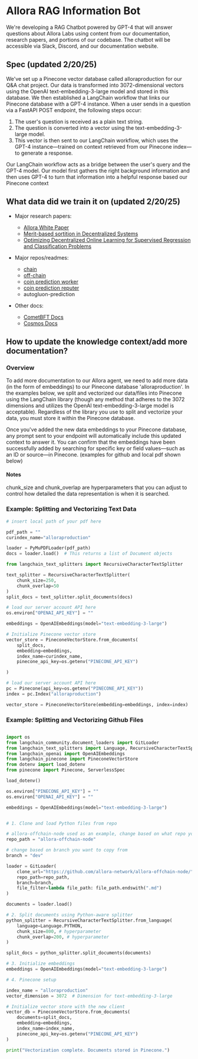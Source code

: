 # Allora RAG Information Bot

We're developing a RAG Chatbot powered by GPT-4 that will answer questions about Allora Labs using content from our documentation, research papers, and portions of our codebase. The chatbot will be accessible via Slack, Discord, and our documentation website.


## Spec (updated 2/20/25)

We've set up a Pinecone vector database called alloraproduction for our Q&A chat project. Our data is transformed into 3072-dimensional vectors using the OpenAI text-embedding-3-large model and stored in this database. We then established a LangChain workflow that links our Pinecone database with a GPT-4 instance. When a user sends in a question via a FastAPI POST endpoint, the following steps occur:

1. The user's question is received as a plain text string.
2. The question is converted into a vector using the text-embedding-3-large model.
3. This vector is then sent to our LangChain workflow, which uses the GPT-4 instance—trained on context retrieved from our Pinecone index—to generate a response.
   
Our LangChain workflow acts as a bridge between the user's query and the GPT-4 model. Our model first gathers the right background information and then uses GPT-4 to turn that information into a helpful response based our Pinecone context


## What data did we train it on (updated 2/20/25)

- Major research papers:
  - [Allora White Paper](https://www.allora.network/research/optimizing-decentralized-online-learning-for-supervised-regression-and-classification-problems)
  - [Merit-based sortition in Decentralized Systems](https://www.allora.network/research/merit-based-sortition-in-decentralized-systems)
  - [Optimizing Decentralized Online Learning for Supervised Regression and Classification Problems](https://www.allora.network/research/optimizing-decentralized-online-learning-for-supervised-regression-and-classification-problems)

- Major repos/readmes:
  - [chain](https://github.com/allora-network/allora-chain)
  - [off-chain](https://github.com/allora-network/allora-offchain-node)
  - [coin prediction worker](https://github.com/allora-network/basic-coin-prediction-node)
  - [coin prediction reputer](https://github.com/allora-network/coin-prediction-reputer)
  - autogluon-prediction

- Other docs:
  - [CometBFT Docs](https://docs.cometbft.com/v0.38/)
  - [Cosmos Docs](https://github.com/cosmos/cosmos-sdk-docs)


## How to update the knowledge context/add more documentation?

### Overview

To add more documentation to our Allora agent, we need to add more data (in the form of embeddings) to our Pinecone database 'alloraproduction'. In the examples below, we split and vectorized our data/files into Pinecone using the LangChain library (though any method that adheres to the 3072 dimensions and utilizes the OpenAI text-embedding-3-large model is acceptable). Regardless of the library you use to split and vectorize your data, you must store it within the Pinecone database. 

Once you've added the new data embeddings to your Pinecone database, any prompt sent to your endpoint will automatically include this updated context to answer it. You can confirm that the embeddings have been successfully added by searching for specific key or field values—such as an ID or source—in Pinecone. (examples for github and local pdf shown below)

#### Notes

chunk_size and chunk_overlap are hyperparameters that you can adjust to control how detailed the data representation is when it is searched.

### Example: Splitting and Vectorizing Text Data


```python
# insert local path of your pdf here 

pdf_path = ""
curindex_name="alloraproduction"

loader = PyMuPDFLoader(pdf_path)
docs = loader.load()  # This returns a list of Document objects

from langchain_text_splitters import RecursiveCharacterTextSplitter

text_splitter = RecursiveCharacterTextSplitter(
    chunk_size=250,
    chunk_overlap=50
)
split_docs = text_splitter.split_documents(docs)

# load our server account API here
os.environ["OPENAI_API_KEY"] = ""

embeddings = OpenAIEmbeddings(model="text-embedding-3-large")

# Initialize Pinecone vector store
vector_store = PineconeVectorStore.from_documents(
    split_docs,
    embedding=embeddings,
    index_name=curindex_name,
    pinecone_api_key=os.getenv("PINECONE_API_KEY")

)

# load our server account API here
pc = Pinecone(api_key=os.getenv("PINECONE_API_KEY"))
index = pc.Index("alloraproduction")

vector_store = PineconeVectorStore(embedding=embeddings, index=index)
```

### Example: Splitting and Vectorizing Github Files

```python

import os
from langchain_community.document_loaders import GitLoader
from langchain_text_splitters import Language, RecursiveCharacterTextSplitter
from langchain_openai import OpenAIEmbeddings
from langchain_pinecone import PineconeVectorStore
from dotenv import load_dotenv
from pinecone import Pinecone, ServerlessSpec

load_dotenv()

os.environ["PINECONE_API_KEY"] = ""
os.environ["OPENAI_API_KEY"] = ""

embeddings = OpenAIEmbeddings(model="text-embedding-3-large")


# 1. Clone and load Python files from repo

# allora-offchain-node used as an example, change based on what repo you decide to vectorize
repo_path = "allora-offchain-node"

# change based on branch you want to copy from 
branch = "dev"  

loader = GitLoader(
    clone_url="https://github.com/allora-network/allora-offchain-node/",
    repo_path=repo_path,
    branch=branch,
    file_filter=lambda file_path: file_path.endswith(".md")
)

documents = loader.load()

# 2. Split documents using Python-aware splitter
python_splitter = RecursiveCharacterTextSplitter.from_language(
    language=Language.PYTHON,
    chunk_size=800, # hyperparameter
    chunk_overlap=200, # hyperparameter
)

split_docs = python_splitter.split_documents(documents)

# 3. Initialize embeddings
embeddings = OpenAIEmbeddings(model="text-embedding-3-large")

# 4. Pinecone setup

index_name = "alloraproduction"
vector_dimension = 3072  # Dimension for text-embedding-3-large

# Initialize vector store with the new client
vector_db = PineconeVectorStore.from_documents(
    documents=split_docs,
    embedding=embeddings,
    index_name=index_name,
    pinecone_api_key=os.getenv("PINECONE_API_KEY")  
)

print("Vectorization complete. Documents stored in Pinecone.")


```


